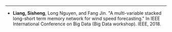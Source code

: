 ---
* <strong>Liang, Sisheng</strong>, Long Nguyen, and Fang Jin. "A multi-variable stacked long-short term memory network for wind speed forecasting." In IEEE International Conference on Big Data (Big Data workshop). IEEE, 2018.